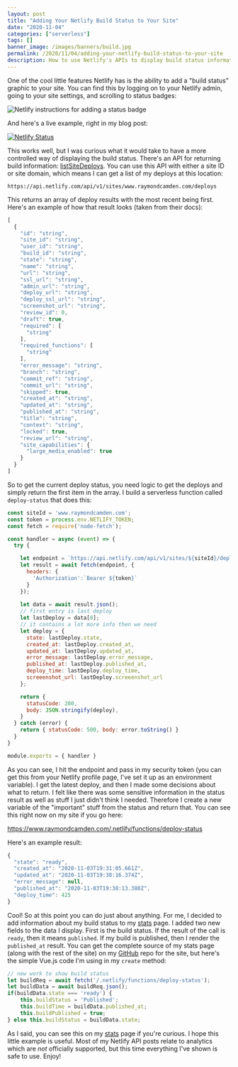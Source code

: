 ```yaml
---
layout: post
title: "Adding Your Netlify Build Status to Your Site"
date: "2020-11-04"
categories: ["serverless"]
tags: []
banner_image: /images/banners/build.jpg
permalink: /2020/11/04/adding-your-netlify-build-status-to-your-site
description: How to use Netlify's APIs to display build status information on your site
---
```


One of the cool little features Netlify has is the ability to add a "build status" graphic to your site. You can find this by logging on to your Netlify admin, going to your site settings, and scrolling to status badges:

<p>
<img data-src="https://static.raymondcamden.com/images/2020/11/ntl1.jpg" alt="Netlify instructions for adding a status badge" class="lazyload imgborder imgcenter">
</p>

And here's a live example, right in my blog post:

[![Netlify Status](https://api.netlify.com/api/v1/badges/9727f051-52fd-4ae7-9128-a0812610ca69/deploy-status)](https://app.netlify.com/sites/raymondcamden/deploys)

This works well, but I was curious what it would take to have a more controlled way of displaying the build status. There's an API for returning build information: [listSiteDeploys](https://open-api.netlify.com/?_ga=2.224975322.1597224312.1604327763-452716213.1587404636#operation/listSiteDeploys). You can use this API with either a site ID or site domain, which means I can get a list of my deploys at this location:

	https://api.netlify.com/api/v1/sites/www.raymondcamden.com/deploys

This returns an array of deploy results with the most recent being first. Here's an example of how that result looks (taken from their docs):

```js
[
  {
    "id": "string",
    "site_id": "string",
    "user_id": "string",
    "build_id": "string",
    "state": "string",
    "name": "string",
    "url": "string",
    "ssl_url": "string",
    "admin_url": "string",
    "deploy_url": "string",
    "deploy_ssl_url": "string",
    "screenshot_url": "string",
    "review_id": 0,
    "draft": true,
    "required": [
      "string"
    ],
    "required_functions": [
      "string"
    ],
    "error_message": "string",
    "branch": "string",
    "commit_ref": "string",
    "commit_url": "string",
    "skipped": true,
    "created_at": "string",
    "updated_at": "string",
    "published_at": "string",
    "title": "string",
    "context": "string",
    "locked": true,
    "review_url": "string",
    "site_capabilities": {
      "large_media_enabled": true
    }
  }
]
```

So to get the current deploy status, you need logic to get the deploys and simply return the first item in the array. I build a serverless function called `deploy-status` that does this:

```js
const siteId = 'www.raymondcamden.com';
const token = process.env.NETLIFY_TOKEN;
const fetch = require('node-fetch');

const handler = async (event) => {
  try {

    let endpoint = `https://api.netlify.com/api/v1/sites/${siteId}/deploys`;
    let result = await fetch(endpoint, {
      headers: {
        'Authorization':`Bearer ${token}`
      }
    });
    
    let data = await result.json();
    // first entry is last deploy
    let lastDeploy = data[0];
    // it contains a lot more info then we need
    let deploy = {
      state: lastDeploy.state, 
      created_at: lastDeploy.created_at, 
      updated_at: lastDeploy.updated_at, 
      error_message: lastDeploy.error_message,
      published_at: lastDeploy.published_at,
      deploy_time: lastDeploy.deploy_time,
      screeenshot_url: lastDeploy.screeenshot_url
    };

    return {
      statusCode: 200,
      body: JSON.stringify(deploy),
    }
  } catch (error) {
    return { statusCode: 500, body: error.toString() }
  }
}

module.exports = { handler }
```

As you can see, I hit the endpoint and pass in my security token (you can get this from your Netlify profile page, I've set it up as an environment variable). I get the latest deploy, and then I made some decisions about what to return. I felt like there was some sensitive information in the status result as well as stuff I just didn't think I needed. Therefore I create a new variable of the "important" stuff from the status and return that. You can see this right now on my site if you go here:

<https://www.raymondcamden.com/.netlify/functions/deploy-status>

Here's an example result:

```js
{
  "state": "ready",
  "created_at": "2020-11-03T19:31:05.661Z",
  "updated_at": "2020-11-03T19:38:16.374Z",
  "error_message": null,
  "published_at": "2020-11-03T19:38:13.380Z",
  "deploy_time": 425
}
```

Cool! So at this point you can do just about anything. For me, I decided to add information about my build status to my [stats](/stats) page. I added two new fields to the data I display. First is the build status. If the result of the call is `ready`, then it means `published`. If my build is published, then I render the `published_at` result. You can get the complete source of my stats page (along with the rest of the site) on my [GitHub](https://github.com/cfjedimaster/raymondcamden2020) repo for the site, but here's the simple Vue.js code I'm using in my `create` method:

```js
// new work to show build status
let buildReq = await fetch('/.netlify/functions/deploy-status');
let buildData = await buildReq.json();
if(buildData.state === 'ready') {
	this.buildStatus = 'Published';
	this.buildTime = buildData.published_at;
	this.buildPublished = true;
} else this.buildStatus = buildData.state;
```

As I said, you can see this on my [stats](/stats) page if you're curious. I hope this little example is useful. Most of my Netlify API posts relate to analytics which are *not* officially supported, but this time everything I've shown is safe to use. Enjoy!